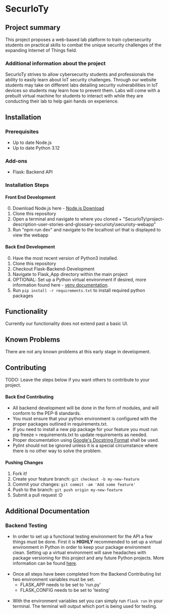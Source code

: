 # SecurIoTy

## Project summary

This project proposes a web-based lab platform to train cybersecurity students on practical skills to combat the unique security challenges of the expanding Internet of Things field.

### Additional information about the project

SecurIoTy strives to allow cybersecurity students and professionals the ability to easily learn about IoT security challenges. Through our website students may take on different labs detailing security vulnerabilities in IoT devices so students may learn how to prevent them. Labs will come with a prebuilt virtual machine for students to interact with while they are conducting their lab to help gain hands on experience.

## Installation

### Prerequisites

- Up to date Node.js
- Up to date Python 3.12

### Add-ons

- Flask: Backend API

### Installation Steps

#### Front End Development
0. Download Node.js here - [Node.js Download](https://nodejs.org/en/download)
1. Clone this repository
2. Open a terminal and navigate to where you cloned + "SecurIoTy\project-description-user-stories-and-glossary-securioty\securioty-webapp"
3. Run "npm run dev" and navigate to the localhost url that is displayed to view the webapp

#### Back End Development
0. Have the most recent version of Python3 installed.
1. Clone this repository
2. Checkout Flask-Backend-Development
3. Navigate to Flask_App directory within the main project
4. OPTIONAL: Set up a Python virtual environment if desired, more information found here - [venv documentation](https://docs.python.org/3/library/venv.html).
5. Run `pip install -r requirements.txt` to install required python packages


## Functionality

Currently our functionality does not extend past a basic UI.


## Known Problems

There are not any known problems at this early stage in development.


## Contributing

TODO: Leave the steps below if you want others to contribute to your project.

#### Back End Contributing
- All backend development will be done in the form of modules, and will conform to the PEP-8 standards. 
- You must ensure that your python environment is configured with the proper packages outlined in requirements.txt. 
- If you need to install a new pip package for your feature you must run pip freeze > requirements.txt to update requirements as needed. 
- Proper documentation using [Google's Docstring Format](https://google.github.io/styleguide/pyguide.html) shall be used.
- Pylint should not be ignored unless it is a special circumstance where there is no other way to solve the problem.

#### Pushing Changes
1. Fork it!
2. Create your feature branch: `git checkout -b my-new-feature`
3. Commit your changes: `git commit -am 'Add some feature'`
4. Push to the branch: `git push origin my-new-feature`
5. Submit a pull request :D

## Additional Documentation

### Backend Testing
- In order to set up a functional testing environment for the API a few things must be done. First it is **HIGHLY** 
recommended to set up a virtual environment in Python in order to keep your package environment clean. Setting up
a virtual environment will save headaches with package versioning for this project and any future Python projects.
More information can be found [here](https://docs.python.org/3/library/venv.html). </br></br>
- Once all steps have been completed from the Backend Contributing list two environment variables must be set.
  - FLASK_APP needs to be set to 'run.py'
  - FLASK_CONFIG needs to be set to 'testing' </br></br>
- With the environment variables set you can simply run `flask run` in your terminal. The terminal will output which
port is being used for testing.
